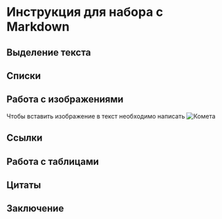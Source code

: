 # Инструкция для набора с Markdown

## Выделение текста

## Списки

## Работа с изображениями

Чтобы вставить изображение в текст необходимо написать ![Комета](123.jpg)

## Ссылки

## Работа с таблицами

## Цитаты

## Заключение